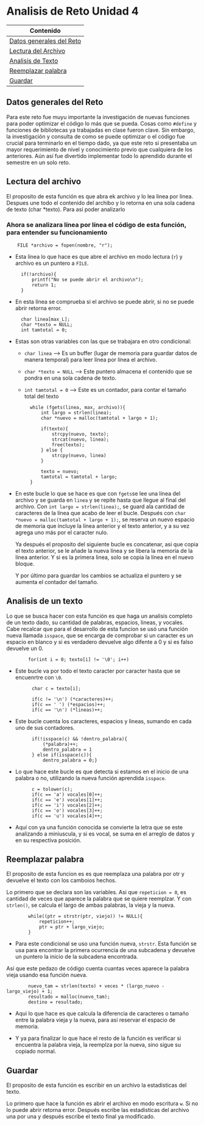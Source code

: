 # Analisis de Reto Unidad 4

|Contenido|
|---------|
|[Datos generales del Reto](#datos-generales-del-reto)|
|[Lectura del Archivo](#lectura-del-archivo)|
|[Analisis de Texto](#analisis-de-un-texto)|
|[Reemplazar palabra](#reemplazar-palabra)|
|[Guardar](#guardar)|

## Datos generales del Reto

Para este reto fue muyu importante la investigación de nuevas funciones para poder optimizar el código lo más que se pueda. Cosas como `#define` y funciones de bibliotecas ya trabajadas en clase fueron clave. Sin embargo, la investigación y consulta de como se puede optimizar o el código fue crucial para terminarlo en el tiempo dado, ya que este reto si presentaba un mayor requerimiento de nivel y conocimiento previo que cualquiera de los anteriores. Aún así fue divertido implementar todo lo aprendido durante el semestre en un solo reto.

## Lectura del archivo

El proposito de esta función es que abra ek archivo y lo lea linea por linea. Despues une todo el contenido del archibo y lo retorna en una sola cadena de texto (char *texto). Para así poder analizarlo

### Ahora se analizara línea por línea el código de esta función, para entender su funcionamiento

        FILE *archivo = fopen(nombre, "r");

- Esta línea lo que hace es que abre el archivo en modo lectura (`r`) y archivo es un puntero a `FILE`.

        if(!archivo){
            printf("No se puede abrir el archivo\n");
            return 1;
        }

- En esta línea se comprueba si el archivo se puede abrir, si no se puede abrir retorna error.

        char linea[max_L];
        char *texto = NULL;
        int tamtotal = 0;

- Estas son otras variables con las que se trabajara en otro condicional:
    - `char linea` --> Es un buffer (lugar de memoria para guardar datos de manera temporal) para leer línea por línea el archivo.
    - `char *texto = NULL` --> Este puntero almacena el contenido que se pondra en una sola cadena de texto.
    - `int tamtotal = 0` --> Este es un contador, para contar el tamaño total del texto

            while (fgets(linea, max, archivo)){
                int largo = strlen(linea);
                char *nuevo = malloc(tamtotal + largo + 1);

                if(texto){
                    strcpy(nuevo, texto);
                    strcat(nuevo, linea);
                    free(texto);
                } else {
                    strcpy(nuevo, linea)
                }

                texto = nuevo;
                tamtotal = tamtotal + largo;
            }

- En este bucle lo que se hace es que con `fgets`se lee una línea del archivo y se guarda en `linea` y se repite hasta que llegue al final del archivo. Con `int largo = strlen(linea);`, se guard ala cantidad de caracteres de la línea que acabo de leer el bucle. Después con `char *nuevo = malloc(tamtotal + largo + 1);`, se reserva un nuevo espacio de memoria que incluye la línea anterior y el texto anterior, y a su vez agrega uno más por el caracter nulo. 

    Ya después el proposito del siguiente bucle es concatenar, asi que copia el texto anterior, se le añade la nueva línea y se libera la memoria de la línea anterior. Y si es la primera linea, solo se copia la línea en el nuevo bloque. 

    Y por último para guardar los cambios se actualiza el puntero y se aumenta el contador del tamaño.

## Analisis de un texto

Lo que se busca hacer con esta función es que haga un analisis completo de un texto dado, su cantidad de palabras, espacios, lineas, y vocales. Cabe recalcar que para el desarrollo de esta funcion se usó una función nueva llamada `isspace`, que se encarga de comprobar si un caracter es un espacio en blanco y si es verdadero devuelve algo difente a 0 y si es falso devuelve un 0.  

            for(int i = 0; texto[i] != '\0'; i++)

- Este bucle va por todo el texto caracter por caracter hasta que se encuenrtre con `\0`.

            char c = texto[i];

            if(c != '\n') (*caracteres)++;
            if(c == ' ') (*espacios)++;
            if(c == '\n') (*lineas)++;

- Este bucle cuenta los caracteres, espacios y lineas, sumando en cada uno de sus contadores.

            if(!isspace(c) && !dentro_palabra){
                (*palabra)++;
                dentro_palabra = 1
            } else if(isspace(c)){
                dentro_palabra = 0;}

- Lo que hace este bucle es que detecta si estamos en el inicio de una palabra o no, utilizando la nueva función aprendida `isspace`.

            c = tolower(c);
            if(c == 'a') vocales[0]++;
            if(c == 'e') vocales[1]++;
            if(c == 'i') vocales[2]++;
            if(c == 'o') vocales[3]++;
            if(c == 'u') vocales[4]++;

- Aquí con ya una función conocida se convierte la letra que se este analizando a miniuscula, y si es vocal, se suma en el arreglo de datos y en su respectiva posición.


## Reemplazar palabra

El proposito de esta funcion es es que reemplaza una palabra por otr y devuelve el texto con los camboios hechos.

Lo primero que se declara son las variables. Asi que `repeticion = 0`, es cantidad de veces que aparece la palabra que se quiere reemplzar. Y con `strlen()`, se calcula el largo de ambas palabras, la vieja y la nueva. 

            while((ptr = strstr(ptr, viejo)) != NULL){
                repeticion++;
                ptr = ptr + largo_viejo;
            }

- Para este condicional se uso una función nueva, `strstr`. Esta función se usa para encontrar la primera ocurrencia de una subcadena y devuelve un puntero la inicio de la subcadena encontrada.

Así que este pedazo de código cuenta cuantas veces aparece la palabra vieja usando esa función nueva.

            nuevo_tam = strlen(texto) + veces * (largo_nuevo - largo_viejo) + 1;
            resultado = malloc(nuevo_tam);
            destino = resultado;

- Aqui lo que hace es que calcula la diferencia de caracteres o tamaño entre la palabra vieja y la nueva, para así reservar el espacio de memoria.

- Y ya para finalizar lo que hace el resto de la función es verificar si encuentra la palabra vieja, la reemplza por la nueva, sino sigue su copiado normal.

## Guardar

El proposito de esta función es escribir en un archivo la estadisticas del texto.

Lo primero que hace la función es abrir el archivo en modo escritura `w`. Si no lo puede abrir retorna error. Después escribe las estadisticas del archivo una por una y después escribe el texto final ya modificado.